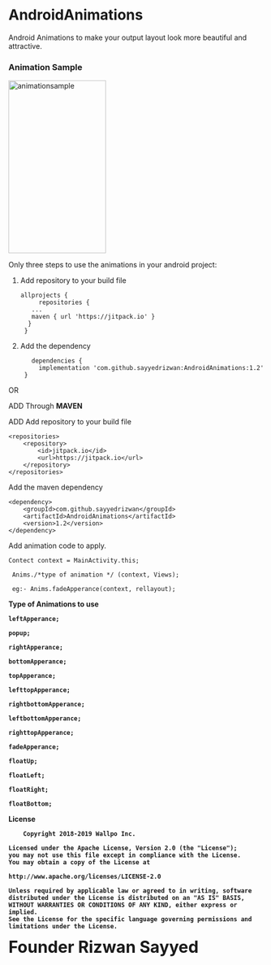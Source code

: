 # AndroidAnimations
 Android Animations to make your output layout look more beautiful and attractive. 

<h3>Animation Sample </h3>

<img src="sample.gif" alt="animationsample" height="340" width="192"/>



Only three steps to use the animations in your android project:


1. Add repository to your build file 

       allprojects {
            repositories {
          ...
          maven { url 'https://jitpack.io' }
         }
        }
        
2. Add the dependency
      
          dependencies {
	        implementation 'com.github.sayyedrizwan:AndroidAnimations:1.2'
      	}


OR 

ADD Through <b> MAVEN </b>

ADD  Add repository to your build file


	<repositories>
		<repository>
		    <id>jitpack.io</id>
		    <url>https://jitpack.io</url>
		</repository>
	</repositories>
	
	
Add the maven dependency


	<dependency>
	    <groupId>com.github.sayyedrizwan</groupId>
	    <artifactId>AndroidAnimations</artifactId>
	    <version>1.2</version>
	</dependency>
	

Add animation code to apply.

	Contect context = MainActivity.this;
	
	 Anims./*type of animation */ (context, Views);
	 
	 eg:- Anims.fadeApperance(context, rellayout);
	 
<b>Type of Animations to use<b>

	leftApperance;
	
	popup;
	
	rightApperance;
	
	bottomApperance;

	topApperance;
	
	lefttopApperance;
	
	rightbottomApperance;
	
	leftbottomApperance;
	
	righttopApperance;
	
	fadeApperance;
	
	floatUp;
	
	floatLeft;
	
	floatRight;
	
	floatBottom;







<b>License <b>


		Copyright 2018-2019 Wallpo Inc.

	Licensed under the Apache License, Version 2.0 (the "License");
	you may not use this file except in compliance with the License.
	You may obtain a copy of the License at

   	http://www.apache.org/licenses/LICENSE-2.0

	Unless required by applicable law or agreed to in writing, software
	distributed under the License is distributed on an "AS IS" BASIS,
	WITHOUT WARRANTIES OR CONDITIONS OF ANY KIND, either express or implied.
	See the License for the specific language governing permissions and
	limitations under the License.
	
	
	
	
	
	
	
	
<p> <font size="6"> Founder Rizwan Sayyed </font> </p>
